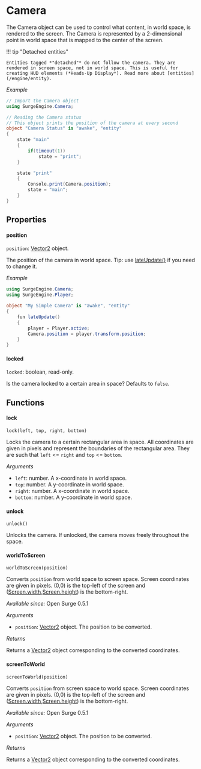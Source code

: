 Camera
======

The Camera object can be used to control what content, in world space, is rendered to the screen. The Camera is represented by a 2-dimensional point in world space that is mapped to the center of the screen.

!!! tip "Detached entities"

    Entities tagged *"detached"* do not follow the camera. They are rendered in screen space, not in world space. This is useful for creating HUD elements (*Heads-Up Display*). Read more about [entities](/engine/entity).

*Example*

```cs
// Import the Camera object
using SurgeEngine.Camera;

// Reading the Camera status
// This object prints the position of the camera at every second
object "Camera Status" is "awake", "entity"
{
    state "main"
    {
        if(timeout(1))
            state = "print";
    }

    state "print"
    {
        Console.print(Camera.position);
        state = "main";
    }
}
```

Properties
----------

#### position

`position`: [Vector2](/engine/vector2) object.

The position of the camera in world space. Tip: use [lateUpdate()](/engine/entity) if you need to change it.

*Example*
```cs
using SurgeEngine.Camera;
using SurgeEngine.Player;

object "My Simple Camera" is "awake", "entity"
{
    fun lateUpdate()
    {
        player = Player.active;
        Camera.position = player.transform.position;
    }
}
```

#### locked

`locked`: boolean, read-only.

Is the camera locked to a certain area in space? Defaults to `false`.

Functions
---------

#### lock

`lock(left, top, right, bottom)`

Locks the camera to a certain rectangular area in space. All coordinates are given in pixels and represent the boundaries of the rectangular area. They are such that `left` <= `right` and `top` <= `bottom`.

*Arguments*

* `left`: number. A x-coordinate in world space.
* `top`: number. A y-coordinate in world space.
* `right`: number. A x-coordinate in world space.
* `bottom`: number. A y-coordinate in world space.

#### unlock

`unlock()`

Unlocks the camera. If unlocked, the camera moves freely throughout the space.

#### worldToScreen

`worldToScreen(position)`

Converts `position` from world space to screen space. Screen coordinates are given in pixels. (0,0) is the top-left of the screen and ([Screen.width](/engine/screen#width),[Screen.height](/engine/screen#height)) is the bottom-right.

*Available since:* Open Surge 0.5.1

*Arguments*

* `position`: [Vector2](/engine/vector2) object. The position to be converted.

*Returns*

Returns a [Vector2](/engine/vector2) object corresponding to the converted coordinates.

#### screenToWorld

`screenToWorld(position)`

Converts `position` from screen space to world space. Screen coordinates are given in pixels. (0,0) is the top-left of the screen and ([Screen.width](/engine/screen#width),[Screen.height](/engine/screen#height)) is the bottom-right.

*Available since:* Open Surge 0.5.1

*Arguments*

* `position`: [Vector2](/engine/vector2) object. The position to be converted.

*Returns*

Returns a [Vector2](/engine/vector2) object corresponding to the converted coordinates.
